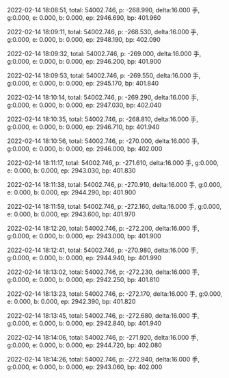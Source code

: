 2022-02-14 18:08:51, total: 54002.746, p: -268.990, delta:16.000 手, g:0.000, e: 0.000, b: 0.000, ep: 2946.690, bp: 401.960

2022-02-14 18:09:11, total: 54002.746, p: -268.530, delta:16.000 手, g:0.000, e: 0.000, b: 0.000, ep: 2948.190, bp: 402.090

2022-02-14 18:09:32, total: 54002.746, p: -269.000, delta:16.000 手, g:0.000, e: 0.000, b: 0.000, ep: 2946.200, bp: 401.900

2022-02-14 18:09:53, total: 54002.746, p: -269.550, delta:16.000 手, g:0.000, e: 0.000, b: 0.000, ep: 2945.170, bp: 401.840

2022-02-14 18:10:14, total: 54002.746, p: -269.290, delta:16.000 手, g:0.000, e: 0.000, b: 0.000, ep: 2947.030, bp: 402.040

2022-02-14 18:10:35, total: 54002.746, p: -268.810, delta:16.000 手, g:0.000, e: 0.000, b: 0.000, ep: 2946.710, bp: 401.940

2022-02-14 18:10:56, total: 54002.746, p: -270.000, delta:16.000 手, g:0.000, e: 0.000, b: 0.000, ep: 2946.000, bp: 402.000

2022-02-14 18:11:17, total: 54002.746, p: -271.610, delta:16.000 手, g:0.000, e: 0.000, b: 0.000, ep: 2943.030, bp: 401.830

2022-02-14 18:11:38, total: 54002.746, p: -270.910, delta:16.000 手, g:0.000, e: 0.000, b: 0.000, ep: 2944.290, bp: 401.900

2022-02-14 18:11:59, total: 54002.746, p: -272.160, delta:16.000 手, g:0.000, e: 0.000, b: 0.000, ep: 2943.600, bp: 401.970

2022-02-14 18:12:20, total: 54002.746, p: -272.200, delta:16.000 手, g:0.000, e: 0.000, b: 0.000, ep: 2943.000, bp: 401.900

2022-02-14 18:12:41, total: 54002.746, p: -270.980, delta:16.000 手, g:0.000, e: 0.000, b: 0.000, ep: 2944.940, bp: 401.990

2022-02-14 18:13:02, total: 54002.746, p: -272.230, delta:16.000 手, g:0.000, e: 0.000, b: 0.000, ep: 2942.250, bp: 401.810

2022-02-14 18:13:23, total: 54002.746, p: -272.170, delta:16.000 手, g:0.000, e: 0.000, b: 0.000, ep: 2942.390, bp: 401.820

2022-02-14 18:13:45, total: 54002.746, p: -272.680, delta:16.000 手, g:0.000, e: 0.000, b: 0.000, ep: 2942.840, bp: 401.940

2022-02-14 18:14:06, total: 54002.746, p: -271.920, delta:16.000 手, g:0.000, e: 0.000, b: 0.000, ep: 2944.720, bp: 402.080

2022-02-14 18:14:26, total: 54002.746, p: -272.940, delta:16.000 手, g:0.000, e: 0.000, b: 0.000, ep: 2943.060, bp: 402.000